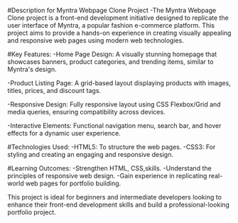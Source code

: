 #Description for Myntra Webpage Clone Project
-The Myntra Webpage Clone project is a front-end development initiative designed to replicate the user interface of Myntra, a popular fashion e-commerce platform. This project aims to provide a hands-on experience in creating visually appealing and responsive web pages using modern web technologies.

#Key Features:
-Home Page Design: A visually stunning homepage that showcases banners, product categories, and trending items, similar to Myntra's design.

-Product Listing Page: A grid-based layout displaying products with images, titles, prices, and discount tags.

-Responsive Design: Fully responsive layout using CSS Flexbox/Grid and media queries, ensuring compatibility across devices.

-Interactive Elements: Functional navigation menu, search bar, and hover effects for a dynamic user experience.

#Technologies Used:
-HTML5: To structure the web pages.
-CSS3: For styling and creating an engaging and responsive design.

#Learning Outcomes:
-Strengthen HTML, CSS,skills.
-Understand the principles of responsive web design.
-Gain experience in replicating real-world web pages for portfolio building.

This project is ideal for beginners and intermediate developers looking to enhance their front-end development skills and build a professional-looking portfolio project.







